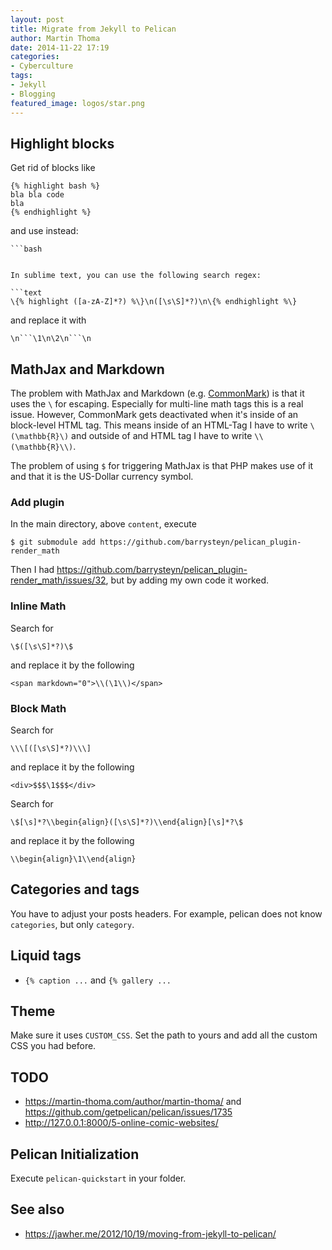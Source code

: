 ```yaml
---
layout: post
title: Migrate from Jekyll to Pelican
author: Martin Thoma
date: 2014-11-22 17:19
categories:
- Cyberculture
tags:
- Jekyll
- Blogging
featured_image: logos/star.png
---
```


## Highlight blocks

Get rid of blocks like

```text
{% highlight bash %}
bla bla code
bla
{% endhighlight %}
```

and use instead:

```text
```bash
```
```

In sublime text, you can use the following search regex:

```text
\{% highlight ([a-zA-Z]*?) %\}\n([\s\S]*?)\n\{% endhighlight %\}
```

and replace it with

```text
\n```\1\n\2\n```\n
```


## MathJax and Markdown

The problem with MathJax and Markdown (e.g. [CommonMark](http://commonmark.org/))
is that it uses the `\` for escaping. Especially for multi-line math tags this
is a real issue. However, CommonMark gets deactivated when
it's inside of an block-level HTML tag. This means inside of an HTML-Tag I have to write
`\(\mathbb{R}\)` and outside of and HTML tag I have to write `\\(\mathbb{R}\\)`.

The problem of using `$` for triggering MathJax is that PHP makes use of it and
that it is the US-Dollar currency symbol.

### Add plugin

In the main directory, above `content`, execute

```
$ git submodule add https://github.com/barrysteyn/pelican_plugin-render_math
```

Then I had https://github.com/barrysteyn/pelican_plugin-render_math/issues/32,
but by adding my own code it worked.

### Inline Math

Search for

```text
\$([\s\S]*?)\$
```

and replace it by the following

```text
<span markdown="0">\\(\1\\)</span>
```


### Block Math

Search for

```text
\\\[([\s\S]*?)\\\]
```

and replace it by the following

```text
<div>$$$\1$$$</div>
```

Search for

```text
\$[\s]*?\\begin{align}([\s\S]*?)\\end{align}[\s]*?\$
```

and replace it by the following

```text
\\begin{align}\1\\end{align}
```


## Categories and tags

You have to adjust your posts headers. For example, pelican does not know
`categories`, but only `category`.

## Liquid tags

* `{% caption ...` and `{% gallery ...`


## Theme

Make sure it uses `CUSTOM_CSS`. Set the path to yours and add all the custom
CSS you had before.


## TODO

* https://martin-thoma.com/author/martin-thoma/ and https://github.com/getpelican/pelican/issues/1735
* http://127.0.0.1:8000/5-online-comic-websites/


## Pelican Initialization

Execute `pelican-quickstart` in your folder.


## See also

* https://jawher.me/2012/10/19/moving-from-jekyll-to-pelican/